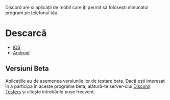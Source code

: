 <!-- TITLE: [RO] Mobil -->
<!-- SUBTITLE: Aplicații Discord pentru mobil -->

Discord are și aplicații de mobil care îți permit să folosești minunatul program pe telefonul tău.

# Descarcă

- [iOS](https://itunes.apple.com/us/app/discord-chat-for-games/id985746746)
- [Android](https://play.google.com/store/apps/details?id=com.discord)

## Versiuni Beta

Aplicațiile au de asemenea versiunile lor de testare beta. Dacă ești interesat în a participa în aceste programe beta, alătură-te server-ului [Discord Testers](https://discord.gg/discord-testers) și citește întrebările puse frecvent.